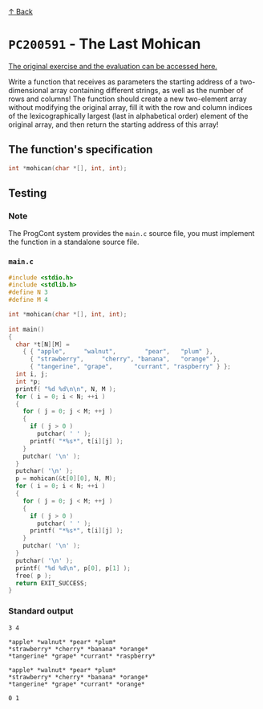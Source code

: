 [↑ Back](../../README.md)

# `PC200591` - The Last Mohican

[The original exercise and the evaluation can be accessed here.](https://progcont.hu/submission/?cid=100060&pid=200591)

Write a function that receives as parameters the starting address of a two-dimensional array containing different strings, as well as the number of rows and columns! The function should create a new two-element array without modifying the original array, fill it with the row and column indices of the lexicographically largest (last in alphabetical order) element of the original array, and then return the starting address of this array!

## The function's specification

```c
int *mohican(char *[], int, int);
```

## Testing 

### Note

The ProgCont system provides the `main.c` source file, you must implement the function in a standalone source file.

### `main.c`

```c
#include <stdio.h>
#include <stdlib.h>
#define N 3
#define M 4

int *mohican(char *[], int, int);
 
int main()
{
  char *t[N][M] =
    { { "apple",     "walnut",        "pear",   "plum" },
      { "strawberry",     "cherry", "banana",   "orange" },
      { "tangerine", "grape",      "currant", "raspberry" } };
  int i, j;
  int *p;
  printf( "%d %d\n\n", N, M );
  for ( i = 0; i < N; ++i )
  {
    for ( j = 0; j < M; ++j )
    {
      if ( j > 0 )
        putchar( ' ' );
      printf( "*%s*", t[i][j] );
    }
    putchar( '\n' );
  }
  putchar( '\n' );
  p = mohican(&t[0][0], N, M);
  for ( i = 0; i < N; ++i )
  {
    for ( j = 0; j < M; ++j )
    {
      if ( j > 0 )
        putchar( ' ' );
      printf( "*%s*", t[i][j] );
    }
    putchar( '\n' );
  }
  putchar( '\n' );
  printf( "%d %d\n", p[0], p[1] );
  free( p );
  return EXIT_SUCCESS;
}
```

### Standard output

```
3 4

*apple* *walnut* *pear* *plum*
*strawberry* *cherry* *banana* *orange*
*tangerine* *grape* *currant* *raspberry*

*apple* *walnut* *pear* *plum*
*strawberry* *cherry* *banana* *orange*
*tangerine* *grape* *currant* *orange*

0 1
```
